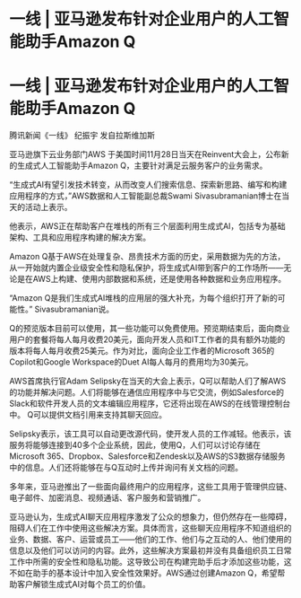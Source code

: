 # 一线 | 亚马逊发布针对企业用户的人工智能助手Amazon Q

# 一线 | 亚马逊发布针对企业用户的人工智能助手Amazon Q

腾讯新闻《一线》 纪振宇 发自拉斯维加斯

亚马逊旗下云业务部门AWS 于美国时间11月28日当天在Reinvent大会上，公布新的生成式人工智能助手Amazon
Q，主要针对满足云服务客户的业务需求。

“生成式AI有望引发技术转变，从而改变人们搜索信息、探索新思路、编写和构建应用程序的方式，”AWS数据和人工智能副总裁Swami
Sivasubramanian博士在当天的活动上表示。

他表示，AWS正在帮助客户在堆栈的所有三个层面利用生成式AI，包括专为基础架构、工具和应用程序构建的解决方案。

Amazon
Q基于AWS在处理复杂、昂贵技术方面的历史，采用数据为先的方法，从一开始就内置企业级安全性和隐私保护，将生成式AI带到客户的工作场所——无论是在AWS上构建、使用内部数据和系统，还是使用各种数据和业务应用程序。

“Amazon Q是我们生成式AI堆栈的应用层的强大补充，为每个组织打开了新的可能性。” Sivasubramanian说。

Q的预览版本目前可以使用，其一些功能可以免费使用。预览期结束后，面向商业用户的套餐将每人每月收费20美元，面向开发人员和IT工作者的具有额外功能的版本将每人每月收费25美元。作为对比，面向企业工作者的Microsoft
365的Copilot和Google Workspace的Duet AI每人每月的费用均为30美元。

AWS首席执行官Adam
Selipsky在当天的大会上表示，Q可以帮助人们了解AWS的功能并解决问题。人们将能够在通信应用程序中与它交流，例如Salesforce的Slack和软件开发人员的文本编辑应用程序，它还将出现在AWS的在线管理控制台中。
Q可以提供文档引用来支持其聊天回应。

Selipsky表示，该工具可以自动更改源代码，使开发人员的工作减轻。他表示，该服务将能够连接到40多个企业系统，因此，使用Q，人们可以讨论存储在Microsoft
365、Dropbox、Salesforce和Zendesk以及AWS的S3数据存储服务中的信息。人们还将能够在与Q互动时上传并询问有关文档的问题。

多年来，亚马逊推出了一些面向最终用户的应用程序，这些工具用于管理供应链、电子邮件、加密消息、视频通话、客户服务和营销推广。

亚马逊认为，生成式AI聊天应用程序激发了公众的想象力，但仍然存在一些障碍，阻碍人们在工作中使用这些解决方案。具体而言，这些聊天应用程序不知道组织的业务、数据、客户、运营或员工——他们的工作、他们与之互动的人、他们使用的信息以及他们可以访问的内容。此外，这些解决方案最初并没有具备组织员工日常工作中所需的安全性和隐私功能。这导致公司在构建完助手后才添加这些功能，这不如在助手的基本设计中加入安全性效果好。AWS通过创建Amazon
Q，希望帮助客户解锁生成式AI对每个员工的价值。

